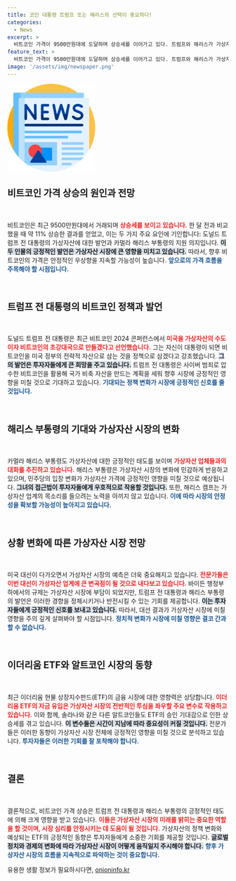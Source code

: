 ```yaml
---
title: 코인 대통령 트럼프 또는 해리스의 선택이 중요하다!
categories:
  - News
excerpt: >
  비트코인 가격이 9500만원대에 도달하며 상승세를 이어가고 있다. 트럼프와 해리스가 가상자산 친화적인 정책을 예고하며 투자자들의 기대감을 높이고 있다. 미 대선 결과가 가상자산의 향후 방향성에 큰 영향을 미칠 것으로 보인다.
feature_text: >
  비트코인 가격이 9500만원대에 도달하며 상승세를 이어가고 있다. 트럼프와 해리스가 가상자산 친화적인 정책을 예고하며 투자자들의 기대감을 높이고 있다. 미 대선 결과가 가상자산의 향후 방향성에 큰 영향을 미칠 것으로 보인다.
image: '/assets/img/newspaper.png'
---
```


<p><img src="/assets/img/newspaper.png" alt="kimp 속보" /></p>

<h2 data-ke-size="size26">비트코인 가격 상승의 원인과 전망</h2>

<p data-ke-size="size16">&nbsp;</p>

<p>비트코인은 최근 9500만원대에서 거래되며 <b><span style="color: #ee2323;">상승세를 보이고 있습니다.</span></b> 한 달 전과 비교했을 때 약 11% 상승한 결과를 얻었고, 이는 두 가지 주요 요인에 기인합니다: 도널드 트럼프 전 대통령의 가상자산에 대한 발언과 카멀라 해리스 부통령의 지원 의지입니다. <b><span style="background-color: #21538527;">이 두 인물의 긍정적인 발언은 가상자산 시장에 큰 영향을 미치고 있습니다.</span></b> 따라서, 향후 비트코인의 가격은 안정적인 우상향을 지속할 가능성이 높습니다. <b><span style="color: #1a5490;">앞으로의 가격 흐름을 주목해야 할 시점입니다.</span></b></p>

<p data-ke-size="size16">&nbsp;</p>

<h2 data-ke-size="size26">트럼프 전 대통령의 비트코인 정책과 발언</h2>

<p data-ke-size="size16">&nbsp;</p>

<p>도널드 트럼프 전 대통령은 최근 비트코인 2024 콘퍼런스에서 <b><span style="color: #ee2323;">미국을 가상자산의 수도이자 비트코인의 초강대국으로 만들겠다고 선언했습니다.</span></b> 그는 자신이 대통령이 되면 비트코인을 미국 정부의 전략적 자산으로 삼는 것을 정책으로 삼겠다고 강조했습니다. <b><span style="background-color: #21538527;">그의 발언은 투자자들에게 큰 희망을 주고 있습니다.</span></b> 트럼프 전 대통령은 사이버 범죄로 압수한 비트코인을 활용해 국가 비축 자산을 만드는 계획을 세워 향후 시장에 긍정적인 영향을 미칠 것으로 기대하고 있습니다. <b><span style="color: #1a5490;">기대되는 정책 변화가 시장에 긍정적인 신호를 줄 것입니다.</span></b></p>

<p data-ke-size="size16">&nbsp;</p>

<h2 data-ke-size="size26">해리스 부통령의 기대와 가상자산 시장의 변화</h2>

<p data-ke-size="size16">&nbsp;</p>

<p>카멀라 해리스 부통령도 가상자산에 대한 긍정적인 태도를 보이며 <b><span style="color: #ee2323;">가상자산 업체들과의 대화를 추진하고 있습니다.</span></b> 해리스 부통령은 가상자산 시장의 변화에 민감하게 반응하고 있으며, 민주당의 입장 변화가 가상자산 가격에 긍정적인 영향을 미칠 것으로 예상됩니다. <b><span style="background-color: #21538527;">그녀의 접근법이 투자자들에게 우호적으로 작용할 것입니다.</span></b> 또한, 해리스 캠프는 가상자산 업계의 목소리를 들으려는 노력을 아끼지 않고 있습니다. <b><span style="color: #1a5490;">이에 따라 시장의 안정성을 확보할 가능성이 높아지고 있습니다.</span></b></p>

<p data-ke-size="size16">&nbsp;</p>

<h2 data-ke-size="size26">상황 변화에 따른 가상자산 시장 전망</h2>

<p data-ke-size="size16">&nbsp;</p>

<p>미국 대선이 다가오면서 가상자산 시장의 예측은 더욱 중요해지고 있습니다. <b><span style="color: #ee2323;">전문가들은 이번 대선이 가상자산 업계에 큰 변곡점이 될 것으로 내다보고 있습니다.</span></b> 바이든 행정부 하에서의 규제는 가상자산 시장에 부담이 되었지만, 트럼프 전 대통령과 해리스 부통령의 발언은 이러한 경향을 정체시키거나 반전시킬 수 있는 기회를 제공합니다. <b><span style="background-color: #21538527;">이는 투자자들에게 긍정적인 신호를 보내고 있습니다.</span></b> 따라서, 대선 결과가 가상자산 시장에 미칠 영향을 주의 깊게 살펴봐야 할 시점입니다. <b><span style="color: #1a5490;">정치적 변화가 시장에 미칠 영향은 결코 간과할 수 없습니다.</span></b></p>

<p data-ke-size="size16">&nbsp;</p>

<h2 data-ke-size="size26">이더리움 ETF와 알트코인 시장의 동향</h2>

<p data-ke-size="size16">&nbsp;</p>

<p>최근 이더리움 현물 상장지수펀드(ETF)의 금융 시장에 대한 영향력은 상당합니다. <b><span style="color: #ee2323;">이더리움 ETF의 자금 유입은 가상자산 시장의 전반적인 투심을 좌우할 주요 변수로 작용하고 있습니다.</span></b> 이와 함께, 솔라나와 같은 다른 알트코인들도 ETF의 승인 기대감으로 인한 상승세를 겪고 있습니다. <b><span style="background-color: #21538527;">이 변수들은 시간이 지남에 따라 중요성이 커질 것입니다.</span></b> 전문가들은 이러한 동향이 가상자산 시장 전체에 긍정적인 영향을 미칠 것으로 분석하고 있습니다. <b><span style="color: #1a5490;">투자자들은 이러한 기회를 잘 포착해야 합니다.</span></b></p>

<p data-ke-size="size16">&nbsp;</p>

<h2 data-ke-size="size26">결론</h2>

<p data-ke-size="size16">&nbsp;</p>

<p>결론적으로, 비트코인 가격 상승은 트럼프 전 대통령과 해리스 부통령의 긍정적인 태도에 의해 크게 영향을 받고 있습니다. <b><span style="color: #ee2323;">이들은 가상자산 시장의 미래를 밝히는 중요한 역할을 할 것이며, 시장 심리를 안정시키는 데 도움이 될 것입니다.</span></b> 가상자산의 정책 변화와 예상되는 ETF의 긍정적인 동향은 투자자들에게 소중한 기회를 제공할 것입니다. <b><span style="background-color: #21538527;">글로벌 정치와 경제의 변화에 따라 가상자산 시장이 어떻게 움직일지 주시해야 합니다.</span></b> <b><span style="color: #1a5490;">향후 가상자산 시장의 흐름을 지속적으로 파악하는 것이 중요합니다.</span></b></p>
유용한 생활 정보가 필요하시다면, <a href="https://onioninfo.kr" rel="dofollow">onioninfo.kr</a>


